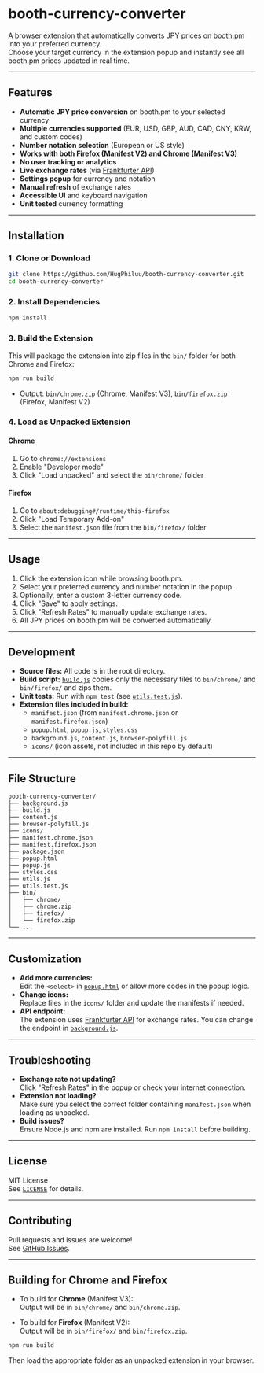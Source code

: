 # booth-currency-converter

A browser extension that automatically converts JPY prices on [booth.pm](https://booth.pm) into your preferred currency.  
Choose your target currency in the extension popup and instantly see all booth.pm prices updated in real time.

---

## Features

- **Automatic JPY price conversion** on booth.pm to your selected currency
- **Multiple currencies supported** (EUR, USD, GBP, AUD, CAD, CNY, KRW, and custom codes)
- **Number notation selection** (European or US style)
- **Works with both Firefox (Manifest V2) and Chrome (Manifest V3)**
- **No user tracking or analytics**
- **Live exchange rates** (via [Frankfurter API](https://www.frankfurter.app/))
- **Settings popup** for currency and notation
- **Manual refresh** of exchange rates
- **Accessible UI** and keyboard navigation
- **Unit tested** currency formatting

---

## Installation

### 1. Clone or Download

```sh
git clone https://github.com/HugPhiluu/booth-currency-converter.git
cd booth-currency-converter
```

### 2. Install Dependencies

```sh
npm install
```

### 3. Build the Extension

This will package the extension into zip files in the `bin/` folder for both Chrome and Firefox:

```sh
npm run build
```

- Output: `bin/chrome.zip` (Chrome, Manifest V3), `bin/firefox.zip` (Firefox, Manifest V2)

### 4. Load as Unpacked Extension

#### Chrome

1. Go to `chrome://extensions`
2. Enable "Developer mode"
3. Click "Load unpacked" and select the `bin/chrome/` folder

#### Firefox

1. Go to `about:debugging#/runtime/this-firefox`
2. Click "Load Temporary Add-on"
3. Select the `manifest.json` file from the `bin/firefox/` folder

---

## Usage

1. Click the extension icon while browsing booth.pm.
2. Select your preferred currency and number notation in the popup.
3. Optionally, enter a custom 3-letter currency code.
4. Click "Save" to apply settings.
5. Click "Refresh Rates" to manually update exchange rates.
6. All JPY prices on booth.pm will be converted automatically.

---

## Development

- **Source files:** All code is in the root directory.
- **Build script:** [`build.js`](build.js) copies only the necessary files to `bin/chrome/` and `bin/firefox/` and zips them.
- **Unit tests:** Run with `npm test` (see [`utils.test.js`](utils.test.js)).
- **Extension files included in build:**  
  - `manifest.json` (from `manifest.chrome.json` or `manifest.firefox.json`)
  - `popup.html`, `popup.js`, `styles.css`
  - `background.js`, `content.js`, `browser-polyfill.js`
  - `icons/` (icon assets, not included in this repo by default)

---

## File Structure

```
booth-currency-converter/
├── background.js
├── build.js
├── content.js
├── browser-polyfill.js
├── icons/
├── manifest.chrome.json
├── manifest.firefox.json
├── package.json
├── popup.html
├── popup.js
├── styles.css
├── utils.js
├── utils.test.js
├── bin/
│   ├── chrome/
│   ├── chrome.zip
│   ├── firefox/
│   └── firefox.zip
└── ...
```

---

## Customization

- **Add more currencies:**  
  Edit the `<select>` in [`popup.html`](popup.html) or allow more codes in the popup logic.
- **Change icons:**  
  Replace files in the `icons/` folder and update the manifests if needed.
- **API endpoint:**  
  The extension uses [Frankfurter API](https://www.frankfurter.app/) for exchange rates. You can change the endpoint in [`background.js`](background.js).

---

## Troubleshooting

- **Exchange rate not updating?**  
  Click "Refresh Rates" in the popup or check your internet connection.
- **Extension not loading?**  
  Make sure you select the correct folder containing `manifest.json` when loading as unpacked.
- **Build issues?**  
  Ensure Node.js and npm are installed. Run `npm install` before building.

---

## License

MIT License  
See [`LICENSE`](LICENSE) for details.

---

## Contributing

Pull requests and issues are welcome!  
See [GitHub Issues](https://github.com/HugPhiluu/booth-currency-converter/issues).

---

## Building for Chrome and Firefox

- To build for **Chrome** (Manifest V3):  
  Output will be in `bin/chrome/` and `bin/chrome.zip`.

- To build for **Firefox** (Manifest V2):  
  Output will be in `bin/firefox/` and `bin/firefox.zip`.

```sh
npm run build
```

Then load the appropriate folder as an unpacked extension in your browser.
